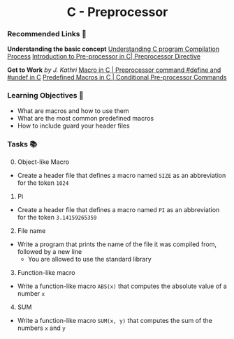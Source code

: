 <h1 align="center"> C - Preprocessor </h1>

### Recommended Links 🔗

__Understanding the basic concept__
[Understanding C program Compilation Process](https://www.youtube.com/watch?v=VDslRumKvRA)
[Introduction to Pre-processor in C| Preprocessor Directive](https://www.youtube.com/watch?v=pw0uGPmGNl8&t=13s&pp=ugMICgJlcxABGAE%3D)

__Get to Work__ *by J. Kathri*
[Macro in C | Preprocessor command #define and #undef in C](https://www.youtube.com/watch?v=InxAy7eI_OE&t=212s)
[Predefined Macros in C | Conditional Pre-processor Commands](https://www.youtube.com/watch?v=ReBv6sBk8cI)

### Learning Objectives 🎯

- What are macros and how to use them
- What are the most common predefined macros
- How to include guard your header files

### Tasks 📚

0. Object-like Macro
- Create a header file that defines a macro named ``SIZE`` as an abbreviation for the token ``1024``

1. Pi
- Create a header file that defines a macro named ``PI`` as an abbreviation for the token ``3.14159265359``

2. File name
- Write a program that prints the name of the file it was compiled from, followed by a new line
	- You are allowed to use the standard library

3. Function-like macro
- Write a function-like macro ``ABS(x)`` that computes the absolute value of a number ``x``

4. SUM
- Write a function-like macro ``SUM(x, y)`` that computes the sum of the numbers ``x`` and ``y``


